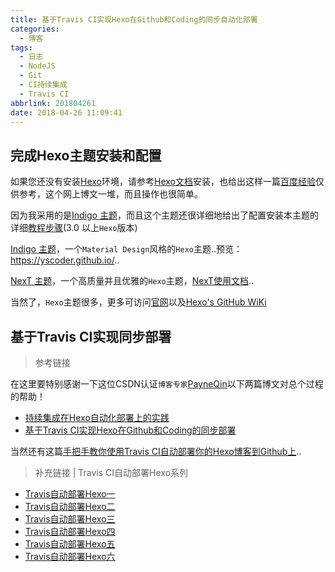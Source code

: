 ```yaml
---
title: 基于Travis CI实现Hexo在Github和Coding的同步自动化部署
categories:
  - 博客
tags:
  - 日志
  - NodeJS
  - Git
  - CI持续集成
  - Travis CI
abbrlink: 201804261
date: 2018-04-26 11:09:41
---
```


## 完成Hexo主题安装和配置

如果您还没有安装[Hexo](https://hexo.io/zh-cn/)环境，请参考[Hexo文档](https://hexo.io/zh-cn/docs/index.html)安装，也给出这样一篇[百度经验](https://jingyan.baidu.com/article/d8072ac493ce16ec95cefd2a.html)仅供参考，这个网上博文一堆，而且操作也很简单。

因为我采用的是[Indigo 主题](https://github.com/yscoder/hexo-theme-indigo)，而且这个主题还很详细地给出了配置安装本主题的详细[教程步骤](https://github.com/yscoder/hexo-theme-indigo/wiki)(3.0 以上`Hexo`版本)

[Indigo 主题](https://github.com/yscoder/hexo-theme-indigo)，一个`Material Design`风格的`Hexo`主题..预览：<https://yscoder.github.io/>..

[NexT 主题](https://github.com/iissnan/hexo-theme-next/blob/master/README.cn.md)，一个高质量并且优雅的`Hexo`主题，[NexT使用文档](http://theme-next.iissnan.com/)..

当然了，`Hexo`主题很多，更多可访问[官网](https://hexo.io/themes/)以及[Hexo's GitHub WiKi](https://github.com/hexojs/hexo/wiki)


## 基于Travis CI实现同步部署

> 参考链接

在这里要特别感谢一下这位CSDN认证`博客专家`[PayneQin](https://blog.csdn.net/qinyuanpei)以下两篇博文对总个过程的帮助！

* [持续集成在Hexo自动化部署上的实践](https://blog.csdn.net/qinyuanpei/article/details/78381008)
* [基于Travis CI实现Hexo在Github和Coding的同步部署](https://blog.csdn.net/qinyuanpei/article/details/79388983)

当然还有这篇[手把手教你使用Travis CI自动部署你的Hexo博客到Github上](https://blog.csdn.net/woblog/article/details/51319364)..


> 补充链接 | Travis CI自动部署Hexo系列

* [Travis自动部署Hexo一](https://jingyan.baidu.com/article/359911f5a3744657fe030683.html)
* [Travis自动部署Hexo二](https://jingyan.baidu.com/article/27fa7326ae44c046f8271f83.html)
* [Travis自动部署Hexo三](https://jingyan.baidu.com/article/db55b609d94c414ba30a2f0e.html)
* [Travis自动部署Hexo四](https://jingyan.baidu.com/article/215817f7b606e81eda142388.html)
* [Travis自动部署Hexo五](https://jingyan.baidu.com/article/b87fe19e57eb54521935684d.html)
* [Travis自动部署Hexo六](https://jingyan.baidu.com/article/bea41d43a6cd12b4c41be64e.html)


